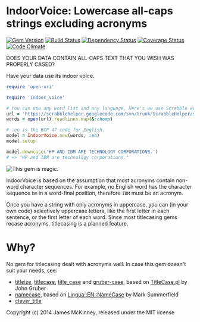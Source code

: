 # IndoorVoice: Lowercase all-caps strings excluding acronyms

[![Gem Version](https://badge.fury.io/rb/indoor_voice.svg)](https://badge.fury.io/rb/indoor_voice)
[![Build Status](https://secure.travis-ci.org/jpmckinney/indoor_voice.png)](https://travis-ci.org/jpmckinney/indoor_voice)
[![Dependency Status](https://gemnasium.com/jpmckinney/indoor_voice.png)](https://gemnasium.com/jpmckinney/indoor_voice)
[![Coverage Status](https://coveralls.io/repos/jpmckinney/indoor_voice/badge.png)](https://coveralls.io/r/jpmckinney/indoor_voice)
[![Code Climate](https://codeclimate.com/github/jpmckinney/indoor_voice.png)](https://codeclimate.com/github/jpmckinney/indoor_voice)

DOES YOUR DATA CONTAIN ALL-CAPS TEXT THAT YOU WISH WAS PROPERLY CASED?

Have your data use its indoor voice.

```ruby
require 'open-uri'

require 'indoor_voice'

# You can use any word list and any language. Here's we use Scrabble words. 
url = 'https://scrabblehelper.googlecode.com/svn/trunk/ScrabbleHelper/src/dictionaries/TWL06.txt'
words = open(url).readlines.map(&:chomp)

# :en is the BCP 47 code for English.
model = IndoorVoice.new(words, :en)
model.setup

model.downcase('HP AND IBM ARE TECHNOLOGY CORPORATIONS.')
# => "HP and IBM are technology corporations."
```

![This gem is magic.](http://i.giphy.com/ol57TlMlftsQg.gif)

IndoorVoice is based on the assumption that most acronyms contain non-word character sequences. For example, no English word has the character sequence `bm` in a word-final position, therefore `IBM` must be an acronym.

Once you have a string with only acronyms in uppercase, you can (in your own code) selectively uppercase letters, like the first letter in each sentence, or the first letter of each word. Since most titlecasing gems recase acronyms, titlecasing is a planned feature.

# Why?

No gem for titlecasing dealt with acronyms well. In case this gem doesn't suit your needs, see:

* [titleize](https://rubygems.org/gems/titleize), [titlecase](https://rubygems.org/gems/titlecase), [title_case](https://rubygems.org/gems/title_case) and [gruber-case](https://rubygems.org/gems/gruber-case), based on [TitleCase.pl](http://daringfireball.net/2008/05/title_case) by John Gruber
* [namecase](https://rubygems.org/gems/namecase), based on [Lingua::EN::NameCase](http://search.cpan.org/~barbie/Lingua-EN-NameCase-1.19/lib/Lingua/EN/NameCase.pm) by Mark Summerfield
* [clever_title](https://rubygems.org/gems/clever_title)

Copyright (c) 2014 James McKinney, released under the MIT license
